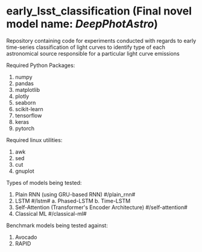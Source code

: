 # early_lsst_classification (Final novel model name: *DeepPhotAstro*)
Repository containing code for experiments conducted with regards to early time-series classification of light curves to identify type of each astronomical source responsible for a particular light curve emissions

Required Python Packages:
1. numpy
2. pandas
3. matplotlib
4. plotly
5. seaborn
6. scikit-learn
7. tensorflow
8. keras
9. pytorch

Required linux utilities:
1. awk
2. sed
3. cut
4. gnuplot

Types of models being tested:

1. Plain RNN (using GRU-based RNN) #/plain_rnn#
2. LSTM #/lstm#
   a. Phased-LSTM
   b. Time-LSTM
3. Self-Attention (Transformer's Encoder Architecture) #/self-attention#
4. Classical ML #/classical-ml#

Benchmark models being tested against:
1. Avocado
2. RAPID

